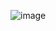 ![image](https://github.com/sebitas13/DotaHeroesAPi/assets/78001255/7fdaf803-eaf5-40e9-a6f3-393891b27fbb)




